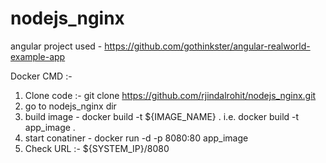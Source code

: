 # nodejs_nginx
angular project used - https://github.com/gothinkster/angular-realworld-example-app

Docker CMD :- 
1) Clone code :- git clone https://github.com/rjindalrohit/nodejs_nginx.git
2) go to nodejs_nginx dir 
3) build image - docker build -t ${IMAGE_NAME} . i.e. docker build -t app_image .
4) start conatiner - docker run -d -p 8080:80 app_image
5) Check URL :- ${SYSTEM_IP}/8080 
